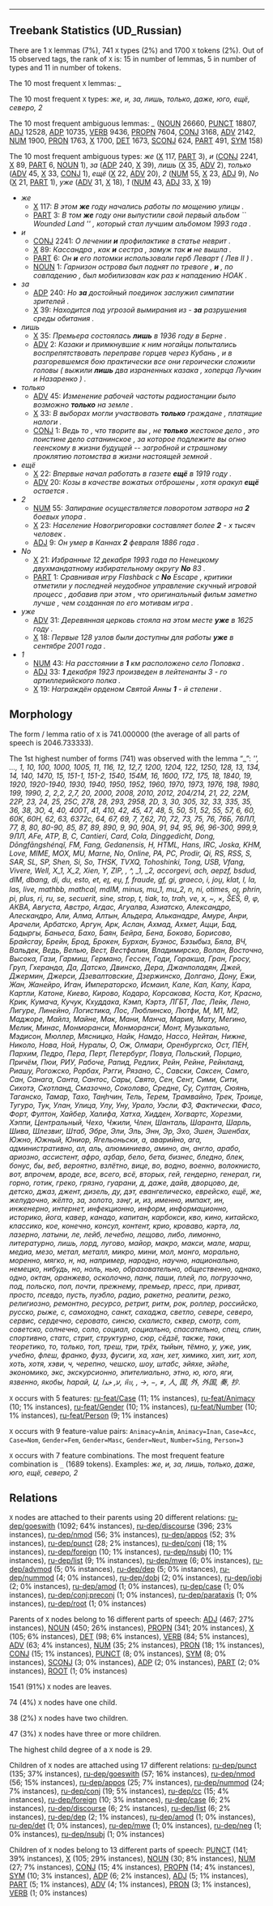 

--------------------------------------------------------------------------------

## Treebank Statistics (UD_Russian)

There are 1 `X` lemmas (7%), 741 `X` types (2%) and 1700 `X` tokens (2%).
Out of 15 observed tags, the rank of `X` is: 15 in number of lemmas, 5 in number of types and 11 in number of tokens.

The 10 most frequent `X` lemmas: <em>_</em>

The 10 most frequent `X` types:  <em>же, и, за, лишь, только, даже, юго, ещё, северо, 2</em>

The 10 most frequent ambiguous lemmas: <em>_</em> ([NOUN]() 26660, [PUNCT]() 18807, [ADJ]() 12528, [ADP]() 10735, [VERB]() 9436, [PROPN]() 7604, [CONJ]() 3168, [ADV]() 2142, [NUM]() 1900, [PRON]() 1763, [X]() 1700, [DET]() 1673, [SCONJ]() 624, [PART]() 491, [SYM]() 158)

The 10 most frequent ambiguous types:  <em>же</em> ([X]() 117, [PART]() 3), <em>и</em> ([CONJ]() 2241, [X]() 89, [PART]() 6, [NOUN]() 1), <em>за</em> ([ADP]() 240, [X]() 39), <em>лишь</em> ([X]() 35, [ADV]() 2), <em>только</em> ([ADV]() 45, [X]() 33, [CONJ]() 1), <em>ещё</em> ([X]() 22, [ADV]() 20), <em>2</em> ([NUM]() 55, [X]() 23, [ADJ]() 9), <em>No</em> ([X]() 21, [PART]() 1), <em>уже</em> ([ADV]() 31, [X]() 18), <em>1</em> ([NUM]() 43, [ADJ]() 33, [X]() 19)


* <em>же</em>
  * [X]() 117: <em>В этом <b>же</b> году начались работы по мощению улицы .</em>
  * [PART]() 3: <em>В том <b>же</b> году они выпустили свой первый альбом `` Wounded Land &#39;&#39; , который стал лучшим альбомом 1993 года .</em>
* <em>и</em>
  * [CONJ]() 2241: <em>О лечении <b>и</b> профилактике в статье неврит .</em>
  * [X]() 89: <em>Кассандра , как <b>и</b> сестра , замуж так <b>и</b> не вышла .</em>
  * [PART]() 6: <em>Он <b>и</b> его потомки использовали герб Леварт ( Лев II ) .</em>
  * [NOUN]() 1: <em>Гарнизон острова был поднят по тревоге , <b>и</b> , по совпадению , был мобилизован как раз к нападению НОАК .</em>
* <em>за</em>
  * [ADP]() 240: <em>Но <b>за</b> достойный поединок заслужил симпатии зрителей .</em>
  * [X]() 39: <em>Находится под угрозой вымирания из - <b>за</b> разрушения среды обитания .</em>
* <em>лишь</em>
  * [X]() 35: <em>Премьера состоялась <b>лишь</b> в 1936 году в Берне .</em>
  * [ADV]() 2: <em>Казаки и примкнувшие к ним ногайцы попытались воспрепятствовать переправе горцев через Кубань , и в разгоревшемся бою практически все они героически сложили головы ( выжили <b>лишь</b> два израненных казака , хоперца Лучкин и Назаренко ) .</em>
* <em>только</em>
  * [ADV]() 45: <em>Изменение рабочей частоты радиостанции было возможно <b>только</b> на земле .</em>
  * [X]() 33: <em>В выборах могли участвовать <b>только</b> граждане , платящие налоги .</em>
  * [CONJ]() 1: <em>Ведь то , что творите вы , не <b>только</b> жестокое дело , это поистине дело сатанинское , за которое подлежите вы огню геенскому в жизни будущей -- загробной и страшному проклятию потомства в жизни настоящей земной .</em>
* <em>ещё</em>
  * [X]() 22: <em>Впервые начал работать в газете <b>ещё</b> в 1919 году .</em>
  * [ADV]() 20: <em>Козы в качестве вожатых отброшены , хотя оракул <b>ещё</b> остается .</em>
* <em>2</em>
  * [NUM]() 55: <em>Запирание осуществляется поворотом затвора на <b>2</b> боевых упора .</em>
  * [X]() 23: <em>Население Новогригоровки составляет более <b>2</b> - х тысяч человек .</em>
  * [ADJ]() 9: <em>Он умер в Каннах <b>2</b> февраля 1886 года .</em>
* <em>No</em>
  * [X]() 21: <em>Избранные 12 декабря 1993 года по Ненецкому двухмандатному избирательному округу <b>No</b> 83 .</em>
  * [PART]() 1: <em>Сравнивая игру Flashback с <b>No</b> Escape , критики отметили у последней неудобное управление скучный игровой процесс , добавив при этом , что оригинальный фильм заметно лучше , чем созданная по его мотивам игра .</em>
* <em>уже</em>
  * [ADV]() 31: <em>Деревянная церковь стояла на этом месте <b>уже</b> в 1625 году .</em>
  * [X]() 18: <em>Первые 128 узлов были доступны для работы <b>уже</b> в сентябре 2001 года .</em>
* <em>1</em>
  * [NUM]() 43: <em>На расстоянии в <b>1</b> км расположено село Поповка .</em>
  * [ADJ]() 33: <em><b>1</b> декабря 1923 произведен в лейтенанты 3 - го артиллерийского полка .</em>
  * [X]() 19: <em>Награждён орденом Святой Анны <b>1</b> - й степени .</em>

## Morphology

The form / lemma ratio of `X` is 741.000000 (the average of all parts of speech is 2046.733333).

The 1st highest number of forms (741) was observed with the lemma “_”: <em>&#39;&#39;, ..., 1, 10, 100, 1000, 1005, 11, 116, 12, 12,7, 1200, 1204, 122, 1250, 128, 13, 134, 14, 140, 1470, 15, 151-1, 151-2, 1540, 154М, 16, 1600, 172, 175, 18, 1840, 19, 1920, 1920-1940, 1930, 1940, 1950, 1952, 1960, 1970, 1973, 1976, 198, 1980, 199, 1990, 2, 2,2, 2,7, 20, 2000, 2008, 2010, 2012, 204/214, 21, 22, 22М, 22Р, 23, 24, 25, 25С, 278, 28, 293, 2958, 2D, 3, 30, 305, 32, 33, 335, 35, 36, 38, 3О, 4, 40, 400Т, 41, 410, 42, 45, 47, 48, 5, 50, 51, 52, 55, 57, 6, 60, 60К, 60Н, 62, 63, 6372с, 64, 67, 69, 7, 7,62, 70, 72, 73, 75, 76, 76Б, 76ЛЛ, 77, 8, 80, 80-90, 85, 87, 89, 890, 9, 90, 90А, 91, 94, 95, 96, 96-300, 999,9, 9ЛЛ, AFe, ATP, B, C, Cantieri, Card, Cola, Dinggedicht, Dong, Dōngfāngshénqǐ, FM, Fang, Gedanensis, H, HTML, Hans, IRC, Joska, KHM, Love, MIME, MOX, MU, Marne, No, Online, PA, PC, Prodir, Qi, RS, RSS, S, SAR, SL, SP, Shen, Si, So, THSK, TVXQ, Tohoshinki, Tong, USB, Vfang, Vivere, Well, X_1, X_2, Xien, Y, ZIP, \, ^, _1, _2, accorgevi, ach, aepzf, bsdud, dIM, dbang, di, du, esto, et, eɪ̯, eṷ, f, fraude, gf, gi, graeco, i, joṷ, klat, l, la, las, live, mathbb, mathcal, mdIM, minus, mu_1, mu_2, n, ni, otimes, oɪ̯, phrin, pi, plus, ri, ru, se, secuerit, sine, strop, t, tiak, to, trah, ve, x, ~, ×, ŠEŠ, θ, φ, АКВА, Августа, Австро, Агдас, Агуалва, Азиатско, Александро, Алескандро, Али, Алма, Алтын, Альдера, Альканадре, Амуре, Анри, Арачели, Арбатско, Аргун, Арк, Аслан, Ахмад, Ахмет, Ацци, Бад, Бадыргы, Баньеса, Бахо, Баян, Бейра, Бена, Боково, Борисово, Брайсгау, Брейн, Брод, Брокен, Бурхан, Буэнос, Бэзыбыз, Бяла, ВЧ, Вальдек, Ведь, Велью, Вест, Вестфалии, Владимирско, Волан, Восточно, Высока, Гази, Гармиш, Германо, Гессен, Годи, Горакша, Гран, Гросу, Груп, Гхеранда, Да, Датско, Двинско, Дера, Джанполадян, Джей, Джермин, Джерси, Дзевалтовские, Дзержинско, Долгано, Дону, Ежи, Жан, Жанейро, Иган, Императорско, Исмаил, Кале, Кап, Капу, Кара, Картли, Катоне, Киево, Кирово, Кодаро, Корсакова, Коста, Кот, Красно, Крик, Кумача, Кучук, Кхуддака, Кэмп, Кэртэ, ЛГБТ, Лас, Лейк, Лено, Лигуре, Линейно, Логистика, Лос, Люблинско, Лютфи, М, М1, М2, Маджоре, Майлз, Майне, Мак, Мани, Манча, Мария, Мату, Мегино, Мелик, Минас, Монморанси, Монморанси́, Монт, Музыкально, Мэдисон, Мюллер, Мясницко, Найк, Намдо, Нассо, Нейтан, Нижне, Николо, Нова, Ной, Нуралы, О, Ож, Олмари, Оренбургско, Ост, ПЕН, Пархим, Педро, Пера, Перт, Петербург, Повуа, Польский, Порцио, Причём, Пюи, РИУ, Рабоче, Рапид, Редлих, Рейн, Рейне, Рейнланд, Риашу, Рогожско, Рорбах, Рэгги, Рязано, С., Савски, Саксен, Самго, Сан, Санага, Санта, Сантос, Сары, Свято, Сен, Сент, Сими, Сити, Сихотэ, Скотланд, Смазочно, Соколово, Средне, Су, Султан, Сюянь, Таганско, Тамар, Тахо, Таңhчин, Тель, Терем, Трамвайно, Трек, Троице, Тугуро, Тук, Улан, Улица, Улу, Уну, Урало, Уэсли, ФЗ, Фактически, Фасо, Форт, Фултон, Хайбер, Халифа, Хатха, Хидден, Хогвартс, Хорезми, Хэппи, Центральный, Чехо, Чжили, Член, Шанталь, Шаранта, Шарль, Шива, Шлезвиг, Штаб, Эбре, Эли, Эль, Энн, Эр, Эхо, Эшен, Эшенбах, Южно, Южный, Юниор, Ягельоньски, а, аварийно, ага, административно, ал, аль, алюминиево, амино, ан, англо, арабо, ариозно, ассистент, афро, аҙбар, бело, бета, бизнес, бледно, блек, бонус, бы, веб, вероятно, взлётно, вице, во, водно, военно, волокнисто, вот, впрочем, вроде, все, всего, всё, вторых, гей, гендерно, генерал, ги, горно, готик, греко, грязно, гуарани, д, даже, дайв, дворцово, де, детско, джаз, джент, дизель, ду, дэт, евангелическо, еврейско, ещё, же, желудочно, жёлто, за, золото, зәңг, и, из, именно, импакт, ин, инженерно, интернет, инфекционно, информ, информационно, историко, йога, кавер, канадо, капитан, карбокси, кво, кино, китайско, классико, кое, конечно, консул, контент, крио, кроваво, кәртә, ла, лазерно, латыни, ле, лейб, лечебно, лещово, либо, лимонно, литературно, лишь, лорд, лугово, майор, макро, макси, мале, марш, медиа, мезо, метал, металл, микро, мини, мол, монго, морально, моренно, мягко, н, на, например, народно, научно, национально, немецко, нибудь, но, ноль, нью, образовательно, общественно, однако, одно, октан, оранжево, осколочно, панк, паши, плей, по, погрузочно, под, польско, поп, почти, прежнему, премьер, пресс, при, приват, просто, псевдо, пусть, пуэбло, радио, ракетно, реалити, резко, религиозно, ремонтно, ресурсо, ретрит, ритм, рок, роллер, российско, русско, рыже, с, самоходно, санкт, сахаджа, светло, севере, северо, сервис, сердечно, серовато, синсю, скалисто, сквер, смотр, соm, советско, солнечно, соло, социал, социально, спасательно, спец, спин, спортивно, статс, стрит, структурно, сюр, сёдзё, также, таки, теоретико, то, только, топ, треш, три, трёх, тыйын, тёмно, у, уже, уик, учебно, флеш, франко, фузз, фусиги, ха, хан, хет, химико, хип, хит, хоп, хоть, хотя, хэви, ч, черепно, чешско, шоу, штабс, эйяхе, эйәһе, экономико, экс, экскурсионно, эпителиально, этно, ю, юго, яги, язвенно, якобы, һарай, Ա, ע, خدا, หีบ, ​, →, −, ≠, 人, 国, 外, 外国, 奏, 抄</em>.

`X` occurs with 5 features: [ru-feat/Case]() (11; 1% instances), [ru-feat/Animacy]() (10; 1% instances), [ru-feat/Gender]() (10; 1% instances), [ru-feat/Number]() (10; 1% instances), [ru-feat/Person]() (9; 1% instances)

`X` occurs with 9 feature-value pairs: `Animacy=Anim`, `Animacy=Inan`, `Case=Acc`, `Case=Nom`, `Gender=Fem`, `Gender=Masc`, `Gender=Neut`, `Number=Sing`, `Person=3`

`X` occurs with 7 feature combinations.
The most frequent feature combination is `_` (1689 tokens).
Examples: <em>же, и, за, лишь, только, даже, юго, ещё, северо, 2</em>


## Relations

`X` nodes are attached to their parents using 20 different relations: [ru-dep/goeswith]() (1092; 64% instances), [ru-dep/discourse]() (396; 23% instances), [ru-dep/nmod]() (56; 3% instances), [ru-dep/appos]() (52; 3% instances), [ru-dep/punct]() (28; 2% instances), [ru-dep/conj]() (18; 1% instances), [ru-dep/foreign]() (10; 1% instances), [ru-dep/nsubj]() (10; 1% instances), [ru-dep/list]() (9; 1% instances), [ru-dep/mwe]() (6; 0% instances), [ru-dep/advmod]() (5; 0% instances), [ru-dep/dep]() (5; 0% instances), [ru-dep/nummod]() (4; 0% instances), [ru-dep/dobj]() (2; 0% instances), [ru-dep/iobj]() (2; 0% instances), [ru-dep/amod]() (1; 0% instances), [ru-dep/case]() (1; 0% instances), [ru-dep/conj:preconj]() (1; 0% instances), [ru-dep/parataxis]() (1; 0% instances), [ru-dep/root]() (1; 0% instances)

Parents of `X` nodes belong to 16 different parts of speech: [ADJ]() (467; 27% instances), [NOUN]() (450; 26% instances), [PROPN]() (341; 20% instances), [X]() (105; 6% instances), [DET]() (98; 6% instances), [VERB]() (84; 5% instances), [ADV]() (63; 4% instances), [NUM]() (35; 2% instances), [PRON]() (18; 1% instances), [CONJ]() (15; 1% instances), [PUNCT]() (8; 0% instances), [SYM]() (8; 0% instances), [SCONJ]() (3; 0% instances), [ADP]() (2; 0% instances), [PART]() (2; 0% instances), [ROOT]() (1; 0% instances)

1541 (91%) `X` nodes are leaves.

74 (4%) `X` nodes have one child.

38 (2%) `X` nodes have two children.

47 (3%) `X` nodes have three or more children.

The highest child degree of a `X` node is 29.

Children of `X` nodes are attached using 17 different relations: [ru-dep/punct]() (135; 37% instances), [ru-dep/goeswith]() (57; 16% instances), [ru-dep/nmod]() (56; 15% instances), [ru-dep/appos]() (25; 7% instances), [ru-dep/nummod]() (24; 7% instances), [ru-dep/conj]() (19; 5% instances), [ru-dep/cc]() (15; 4% instances), [ru-dep/foreign]() (10; 3% instances), [ru-dep/case]() (6; 2% instances), [ru-dep/discourse]() (6; 2% instances), [ru-dep/list]() (6; 2% instances), [ru-dep/dep]() (2; 1% instances), [ru-dep/amod]() (1; 0% instances), [ru-dep/det]() (1; 0% instances), [ru-dep/mwe]() (1; 0% instances), [ru-dep/neg]() (1; 0% instances), [ru-dep/nsubj]() (1; 0% instances)

Children of `X` nodes belong to 13 different parts of speech: [PUNCT]() (141; 39% instances), [X]() (105; 29% instances), [NOUN]() (30; 8% instances), [NUM]() (27; 7% instances), [CONJ]() (15; 4% instances), [PROPN]() (14; 4% instances), [SYM]() (10; 3% instances), [ADP]() (6; 2% instances), [ADJ]() (5; 1% instances), [PART]() (5; 1% instances), [ADV]() (4; 1% instances), [PRON]() (3; 1% instances), [VERB]() (1; 0% instances)

